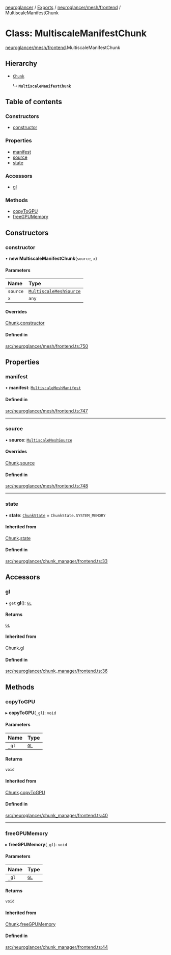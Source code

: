 [neuroglancer](../README.md) / [Exports](../modules.md) / [neuroglancer/mesh/frontend](../modules/neuroglancer_mesh_frontend.md) / MultiscaleManifestChunk

# Class: MultiscaleManifestChunk

[neuroglancer/mesh/frontend](../modules/neuroglancer_mesh_frontend.md).MultiscaleManifestChunk

## Hierarchy

- [`Chunk`](neuroglancer_chunk_manager_frontend.Chunk.md)

  ↳ **`MultiscaleManifestChunk`**

## Table of contents

### Constructors

- [constructor](neuroglancer_mesh_frontend.MultiscaleManifestChunk.md#constructor)

### Properties

- [manifest](neuroglancer_mesh_frontend.MultiscaleManifestChunk.md#manifest)
- [source](neuroglancer_mesh_frontend.MultiscaleManifestChunk.md#source)
- [state](neuroglancer_mesh_frontend.MultiscaleManifestChunk.md#state)

### Accessors

- [gl](neuroglancer_mesh_frontend.MultiscaleManifestChunk.md#gl)

### Methods

- [copyToGPU](neuroglancer_mesh_frontend.MultiscaleManifestChunk.md#copytogpu)
- [freeGPUMemory](neuroglancer_mesh_frontend.MultiscaleManifestChunk.md#freegpumemory)

## Constructors

### constructor

• **new MultiscaleManifestChunk**(`source`, `x`)

#### Parameters

| Name | Type |
| :------ | :------ |
| `source` | [`MultiscaleMeshSource`](neuroglancer_mesh_frontend.MultiscaleMeshSource.md) |
| `x` | `any` |

#### Overrides

[Chunk](neuroglancer_chunk_manager_frontend.Chunk.md).[constructor](neuroglancer_chunk_manager_frontend.Chunk.md#constructor)

#### Defined in

[src/neuroglancer/mesh/frontend.ts:750](https://github.com/ActiveBrainAtlas2/neuroglancer/blob/034b457d/src/neuroglancer/mesh/frontend.ts#L750)

## Properties

### manifest

• **manifest**: [`MultiscaleMeshManifest`](../interfaces/neuroglancer_mesh_multiscale.MultiscaleMeshManifest.md)

#### Defined in

[src/neuroglancer/mesh/frontend.ts:747](https://github.com/ActiveBrainAtlas2/neuroglancer/blob/034b457d/src/neuroglancer/mesh/frontend.ts#L747)

___

### source

• **source**: [`MultiscaleMeshSource`](neuroglancer_mesh_frontend.MultiscaleMeshSource.md)

#### Overrides

[Chunk](neuroglancer_chunk_manager_frontend.Chunk.md).[source](neuroglancer_chunk_manager_frontend.Chunk.md#source)

#### Defined in

[src/neuroglancer/mesh/frontend.ts:748](https://github.com/ActiveBrainAtlas2/neuroglancer/blob/034b457d/src/neuroglancer/mesh/frontend.ts#L748)

___

### state

• **state**: [`ChunkState`](../enums/neuroglancer_chunk_manager_base.ChunkState.md) = `ChunkState.SYSTEM_MEMORY`

#### Inherited from

[Chunk](neuroglancer_chunk_manager_frontend.Chunk.md).[state](neuroglancer_chunk_manager_frontend.Chunk.md#state)

#### Defined in

[src/neuroglancer/chunk_manager/frontend.ts:33](https://github.com/ActiveBrainAtlas2/neuroglancer/blob/034b457d/src/neuroglancer/chunk_manager/frontend.ts#L33)

## Accessors

### gl

• `get` **gl**(): [`GL`](../interfaces/neuroglancer_webgl_context.GL.md)

#### Returns

[`GL`](../interfaces/neuroglancer_webgl_context.GL.md)

#### Inherited from

Chunk.gl

#### Defined in

[src/neuroglancer/chunk_manager/frontend.ts:36](https://github.com/ActiveBrainAtlas2/neuroglancer/blob/034b457d/src/neuroglancer/chunk_manager/frontend.ts#L36)

## Methods

### copyToGPU

▸ **copyToGPU**(`_gl`): `void`

#### Parameters

| Name | Type |
| :------ | :------ |
| `_gl` | [`GL`](../interfaces/neuroglancer_webgl_context.GL.md) |

#### Returns

`void`

#### Inherited from

[Chunk](neuroglancer_chunk_manager_frontend.Chunk.md).[copyToGPU](neuroglancer_chunk_manager_frontend.Chunk.md#copytogpu)

#### Defined in

[src/neuroglancer/chunk_manager/frontend.ts:40](https://github.com/ActiveBrainAtlas2/neuroglancer/blob/034b457d/src/neuroglancer/chunk_manager/frontend.ts#L40)

___

### freeGPUMemory

▸ **freeGPUMemory**(`_gl`): `void`

#### Parameters

| Name | Type |
| :------ | :------ |
| `_gl` | [`GL`](../interfaces/neuroglancer_webgl_context.GL.md) |

#### Returns

`void`

#### Inherited from

[Chunk](neuroglancer_chunk_manager_frontend.Chunk.md).[freeGPUMemory](neuroglancer_chunk_manager_frontend.Chunk.md#freegpumemory)

#### Defined in

[src/neuroglancer/chunk_manager/frontend.ts:44](https://github.com/ActiveBrainAtlas2/neuroglancer/blob/034b457d/src/neuroglancer/chunk_manager/frontend.ts#L44)
